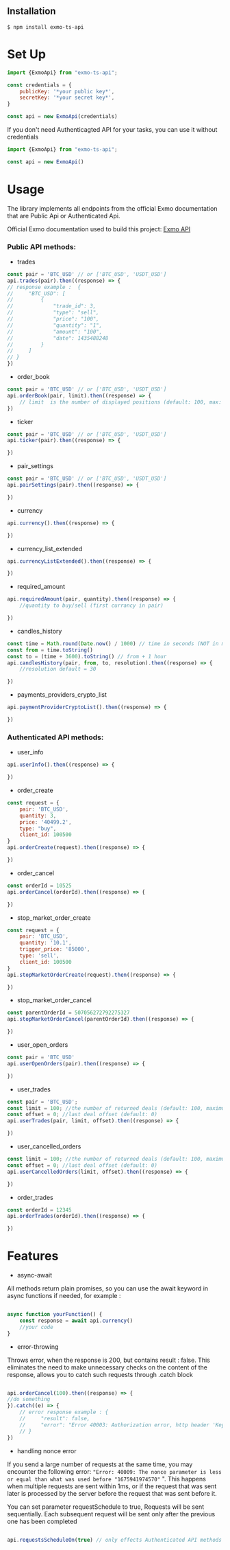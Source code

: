## Installation

```console
$ npm install exmo-ts-api
```

# Set Up

```js
import {ExmoApi} from "exmo-ts-api";

const credentials = {
    publicKey: '*your public key*',
    secretKey: '*your secret key*',
}

const api = new ExmoApi(credentials)

```

If you don't need Authenticagted API for your tasks, you can use it without credentials

```js
import {ExmoApi} from "exmo-ts-api";

const api = new ExmoApi()
```

# Usage

The library implements all endpoints from the official Exmo documentation that are Public Api or Authenticated Api.

Official Exmo documentation used to build this project: [Exmo API
](https://documenter.getpostman.com/view/10287440/SzYXWKPi)

### Public API methods:

* trades

```js
const pair = 'BTC_USD' // or ['BTC_USD', 'USDT_USD']
api.trades(pair).then((response) => {
// response example :  {
//     "BTC_USD": [
//         {
//             "trade_id": 3,
//             "type": "sell",
//             "price": "100",
//             "quantity": "1",
//             "amount": "100",
//             "date": 1435488248
//         }
//     ]
// }
})

```

* order_book

```js
const pair = 'BTC_USD' // or ['BTC_USD', 'USDT_USD']
api.orderBook(pair, limit).then((response) => {
    // limit  is the number of displayed positions (default: 100, max: 1000)
})

```

* ticker

```js
const pair = 'BTC_USD' // or ['BTC_USD', 'USDT_USD']
api.ticker(pair).then((response) => {

})
```

* pair_settings

```js
const pair = 'BTC_USD' // or ['BTC_USD', 'USDT_USD']
api.pairSettings(pair).then((response) => {

})
```

* currency

```js
api.currency().then((response) => {

})
```

* currency_list_extended

```js
api.currencyListExtended().then((response) => {

})
```

* required_amount

```js
api.requiredAmount(pair, quantity).then((response) => {
    //quantity to buy/sell (first currancy in pair)

})
```

* candles_history

```js
const time = Math.round(Date.now() / 1000) // time in seconds (NOT in ms like usually)
const from = time.toString()
const to = (time + 3600).toString() // from + 1 hour
api.candlesHistory(pair, from, to, resolution).then((response) => {
    //resolution default = 30

})
```

* payments_providers_crypto_list

```js
api.paymentProviderCryptoList().then((response) => {

})
```

### Authenticated API methods:

* user_info

```js
api.userInfo().then((response) => {

})
```

* order_create

```js
const request = {
    pair: 'BTC_USD',
    quantity: 3,
    price: '40499.2',
    type: "buy",
    client_id: 100500
}
api.orderCreate(request).then((response) => {

})
```

* order_cancel

```js
const orderId = 10525
api.orderCancel(orderId).then((response) => {

})
```

* stop_market_order_create

```js
const request = {
    pair: 'BTC_USD',
    quantity: '10.1',
    trigger_price: '85000',
    type: 'sell',
    client_id: 100500
}
api.stopMarketOrderCreate(request).then((response) => {

})
```

* stop_market_order_cancel

```js
const parentOrderId = 507056272792275327
api.stopMarketOrderCancel(parentOrderId).then((response) => {

})
```

* user_open_orders

```js
const pair = 'BTC_USD'
api.userOpenOrders(pair).then((response) => {

})
```

* user_trades

```js
const pair = 'BTC_USD';
const limit = 100; //the number of returned deals (default: 100, maximum: 100)
const offset = 0; //last deal offset (default: 0)
api.userTrades(pair, limit, offset).then((response) => {

})
```

* user_cancelled_orders

```js
const limit = 100; //the number of returned deals (default: 100, maximum: 10 000)
const offset = 0; //last deal offset (default: 0)
api.userCancelledOrders(limit, offset).then((response) => {

})
```

* order_trades

```js
const orderId = 12345
api.orderTrades(orderId).then((response) => {

})
```

# Features

* async-await

All methods return plain promises, so you can use the await keyword in async functions if needed, for example :

```js

async function yourFunction() {
    const response = await api.currency()
    //your code
}

```

* error-throwing

Throws error, when the response is 200, but contains result : false.
This eliminates the need to make unnecessary checks on the content of the response, allows you to catch such requests
through .catch block

```js

api.orderCancel(100).then((response) => {
//do something
}).catch((e) => {
    // error response example : {
    //     "result": false,
    //     "error": "Error 40003: Authorization error, http header 'Key' not specified"
    // }
})

```

* handling nonce error

If you send a large number of requests at the same time, you may encounter the following error: `"Error: 40009: The
nonce parameter is less or equal than what was used before "1675941974570"`
". This happens when multiple requests are sent within 1ms, or if the request that was sent later is processed by the
server before the request that was sent before it. 

You can set parameter requestSchedule to true,
Requests will be sent sequentially. Each subsequent request will be sent only after the previous one has been completed

```js

api.requestsScheduleOn(true) // only effects Authenticated API methods

```
